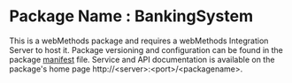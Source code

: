 # Package Name : BankingSystem
This is a webMethods package and requires a webMethods Integration Server to host it. Package versioning and configuration can be found in the package [manifest](./BankingSystem/manifest.v3) file. Service and API documentation is available on the package's home page http://&lt;server&gt;:&lt;port&gt;/&lt;packagename>.